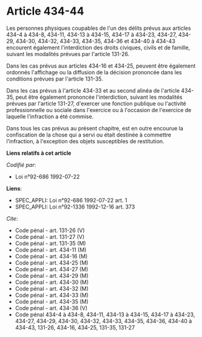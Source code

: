 # Article 434-44

Les personnes physiques coupables de l'un des délits prévus aux articles 434-4 à 434-8, 434-11, 434-13 à 434-15, 434-17 à
434-23, 434-27, 434-29, 434-30, 434-32, 434-33, 434-35, 434-36 et 434-40 à 434-43 encourent également l'interdiction des
droits civiques, civils et de famille, suivant les modalités prévues par l'article 131-26.

Dans les cas prévus aux articles 434-16 et 434-25, peuvent être également ordonnés l'affichage ou la diffusion de la décision
prononcée dans les conditions prévues par l'article 131-35.

Dans les cas prévus à l'article 434-33 et au second alinéa de l'article 434-35, peut être également prononcée l'interdiction,
suivant les modalités prévues par l'article 131-27, d'exercer une fonction publique ou l'activité professionnelle ou sociale
dans l'exercice ou à l'occasion de l'exercice de laquelle l'infraction a été commise.

Dans tous les cas prévus au présent chapitre, est en outre encourue la confiscation de la chose qui a servi ou était destinée
à commettre l'infraction, à l'exception des objets susceptibles de restitution.

**Liens relatifs à cet article**

_Codifié par_:

  - Loi n°92-686 1992-07-22

**Liens**:

  - SPEC_APPLI: Loi n°92-686 1992-07-22 art. 1
  - SPEC_APPLI: Loi n°92-1336 1992-12-16 art. 373

_Cite_:

  - Code pénal - art. 131-26 (V)
  - Code pénal - art. 131-27 (V)
  - Code pénal - art. 131-35 (M)
  - Code pénal - art. 434-11 (M)
  - Code pénal - art. 434-16 (M)
  - Code pénal - art. 434-25 (M)
  - Code pénal - art. 434-27 (M)
  - Code pénal - art. 434-29 (M)
  - Code pénal - art. 434-30 (M)
  - Code pénal - art. 434-32 (M)
  - Code pénal - art. 434-33 (M)
  - Code pénal - art. 434-35 (M)
  - Code pénal - art. 434-36 (V)
  - Code pénal 434-4 à 434-8, 434-11, 434-13 à 434-15, 434-17 à 434-23, 434-27, 434-29, 434-30, 434-32, 434-33, 434-35, 434-36, 434-40 à 434-43, 131-26, 434-16, 434-25, 131-35, 131-27
